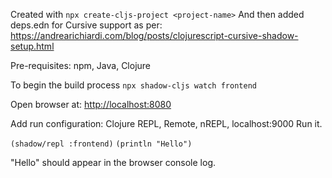 
Created with
`npx create-cljs-project <project-name>`
And then added deps.edn for Cursive support as per:
https://andrearichiardi.com/blog/posts/clojurescript-cursive-shadow-setup.html

Pre-requisites: npm, Java, Clojure

To begin the build process
 `npx shadow-cljs watch frontend`
 
Open browser at:
[http://localhost:8080](http://localhost:8080)

Add run configuration: Clojure REPL, Remote, nREPL, localhost:9000
Run it.

`(shadow/repl :frontend)`
`(println "Hello")`

"Hello" should appear in the browser console log.
